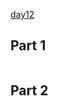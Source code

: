 [day12](https://adventofcode.com/2021/day/12)

## Part 1
```mathematica
```

## Part 2
```mathematica
```